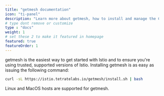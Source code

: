 ```yaml
---
title: "getmesh documentation"
icon: "ti-panel"
description: "Learn more about getmesh, how to install and manage the CLI"
# type dont remove or customize
type : "docs"
weight: 1
# set these 2 to make it featured in homepage
featured: true
featureOrder: 1
---
```


getmesh is the easiest way to get started with Istio and to ensure you're using trusted, supported versions of Istio. Installing getmesh is as easy as issuing the following command:

```sh
curl -sL https://istio.tetratelabs.io/getmesh/install.sh | bash
```
Linux and MacOS hosts are supported for getmesh.
